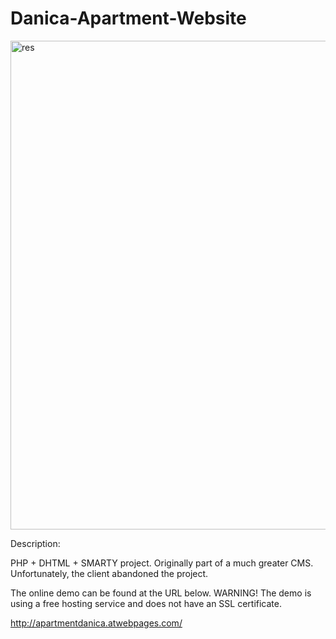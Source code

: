 # Danica-Apartment-Website

<img width="1208" height="782" alt="res" src="https://github.com/user-attachments/assets/fd610653-c4a6-454f-887b-ee61b4b2caf3" />

Description:

PHP + DHTML + SMARTY project. Originally part of a much greater CMS. Unfortunately, the client abandoned the project.

The online demo can be found at the URL below. WARNING! The demo is using a free hosting service and does not have an SSL certificate.

http://apartmentdanica.atwebpages.com/
